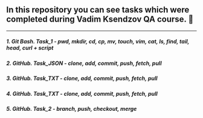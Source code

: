 ## In this repository you can see tasks which were completed during Vadim Ksendzov QA course. :pencil:
***
##### 1. Git Bash. Task_1 - pwd, mkdir, cd, cp, mv, touch, vim, cat, ls, find, tail, head, curl + script
##### 2. GitHub. Task_JSON - clone, add, commit, push, fetch, pull
##### 3. GitHub. Task_TXT - clone, add, commit, push, fetch, pull
##### 4. GitHub. Task_TXT - clone, add, commit, push, fetch, pull
##### 5. GitHub. Task_2 - branch, push, checkout, merge
